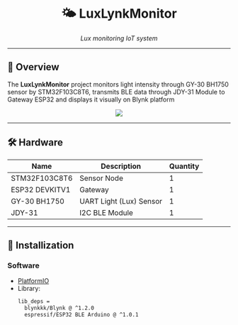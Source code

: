 <!-- README.md -->
<h1 align="center">🌤️ LuxLynkMonitor</h1>
<p align="center">
  <em>Lux monitoring IoT system</em>
</p>

---

## 📌 Overview
The **LuxLynkMonitor** project monitors light intensity through GY-30 BH1750 sensor by STM32F103C8T6, transmits BLE data through JDY-31 Module to Gateway ESP32 and displays it visually on Blynk platform

<div align="center">
  <img src="https://github.com/user-attachments/assets/e940f9f9-85ef-4f02-9487-af3bfa0232a7">
</div>

---

## 🛠️ Hardware
| Name                | Description                    | Quantity |
|---------------------|--------------------------------|----------|
| STM32F103C8T6       | Sensor Node                    | 1        |
| ESP32 DEVKITV1      | Gateway                        | 1        |
| GY-30 BH1750        | UART Light (Lux) Sensor        | 1        |
| JDY-31              | I2C BLE Module                 | 1        |

---

## 🔧 Installization

### Software
- [PlatformIO](https://platformio.org/)
- Library:
  ```bash
  lib_deps = 
    blynkkk/Blynk @ ^1.2.0
    espressif/ESP32 BLE Arduino @ ^1.0.1
